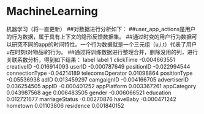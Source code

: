 # MachineLearning
机器学习（将一直更新）
##对数据进行分析如下：
##user_app_actions是用户的行为数据，属于具有上下文的隐形反馈数据集。
##通过时变的用户行为数据可以研究不同的app的时间特性。一个行为数据就是一个三元组（u,i,t）代表了用户u在时刻t对物品i的行为。
##通过将训练数据进行整理合并，删除没用的列，进行关联系数分析，得到如下结果：
	                    label
label	                  1
clickTime 	        -0.004663551
creativeID	        -0.016914093
userID	            -0.000787649
positionID	        -0.022994544
connectionType    	-0.04214189
telecomsOperator     0.01098864
positionType	      -0.05536938
adID	               0.013459297
camgaignID	        -0.004166705
advertiserID	       0.036254505
appID	              -0.000401252
appPlatform	         0.003367261
appCategory	         0.043987568
age	                 0.006483505
gender	            -0.006066521
education	           0.012721677
marriageStatus	    -0.00270876
haveBaby	          -0.000471242
hometown	           0.01103806
residence	           0.001840152
